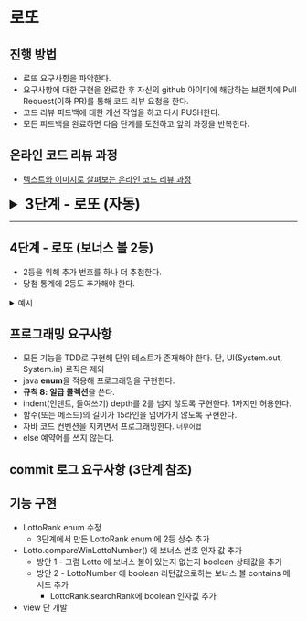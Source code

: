 # 로또
## 진행 방법
* 로또 요구사항을 파악한다.
* 요구사항에 대한 구현을 완료한 후 자신의 github 아이디에 해당하는 브랜치에 Pull Request(이하 PR)를 통해 코드 리뷰 요청을 한다.
* 코드 리뷰 피드백에 대한 개선 작업을 하고 다시 PUSH한다.
* 모든 피드백을 완료하면 다음 단계를 도전하고 앞의 과정을 반복한다.

## 온라인 코드 리뷰 과정
* [텍스트와 이미지로 살펴보는 온라인 코드 리뷰 과정](https://github.com/next-step/nextstep-docs/tree/master/codereview)

<details>
<summary style="font-Weight : bold; font-size : 25px;" >3단계 - 로또 (자동) </summary>
<div>  

## 기능 요구사항
* 로또 구입 금액을 입력하면 구입 금액에 해당하는 로또 발급
* 로또 1장의 가격은 1000원
```
3개 일치 (5000원)
4개 일치 (50000원)
5개 일치 (1500000원)
6개 일치 (2000000000원)
```
## 프로그래밍 요구사항
* 모든 기능은 TDD로 구현하여 단위 테스트가 존재. (단, UI 제외)
    * UI 와 핵심 로직 코드 분리
* Indent Depth 는 1까지만 허용
* 함수(또는 메서드)의 길이는 15라인까지 허용
* 모든 로직에 단위 테스트 구현
* 자바 컨벤션을 지키며 프로그래밍 진행
* else 예약어 비허용

## commit 로그 요구사항
```
feat (feature)
fix (bug fix)
docs (documentation)
style (formatting, missing semi colons, …)
refactor
test (when adding missing tests)
chore (maintain)
```
## 기능 구현
* 1~45 사이의 6개 숫자와 입력 숫자의 일치 갯수 테스트
* 1~45 사이의 난수 6개를 가지는 리스트 생성
* 1~45 사이의 숫자인지 , 6개인지 확인
  * (추가) custom exception 생성하여 각 오류 사항 별 예외처리
* 생성된 숫자와 입력된 6개의 숫자중 일치하는 갯수를 찾기
* 테스트를 위해 랜덤으로 생성되는 난수를 입력할 수 있도록 변경
* (추가) 한 장 이상의 로또를 상태로 갖는 일급 컬렉션 생성
  * (추가) 로또 번호를 상태로 갖는 로또 일급 컬랙션, 로또들을 상태로 갖는 로또s 일급 컬렉션 사용
* 금액을 입력하여 1000원 단위로 생성되는 로또의 수 테스트
  * (추가) 지불한 금액을 상태로 갖는 pay class(원시값 포장)
* 금액 만큼 생성되는 로또의 숫자를 테스트 가능하도록 구현하고 정답 6자리와 비교테스트
* 동일한 갯수 만큼 3~6개의 정답 갯수 테스트
* 상금과 투자 금을 비교해 수익률 테스트
  * (추가 및 수정)기존 로또 랭크 상태값을 가지는 class -> enum으로 변경
* (추가) 모든 기능에 대해여 테스트 코드 작성
* input 뷰와 result 뷰 
  * 기능 로직 코드 와 뷰 분리

</div>
</details>

---

## 4단계 - 로또 (보너스 볼 2등)
* 2등을 위해 추가 번호를 하나 더 추첨한다.
* 당첨 통계에 2등도 추가해야 한다.
<details>
<summary> 예시 </summary>
<div>

```
지난 주 당첨 번호를 입력해 주세요.
1, 2, 3, 4, 5, 6
보너스 볼을 입력해 주세요.
7
당첨 통계
---------
3개 일치 (5000원)- 1개
4개 일치 (50000원)- 0개
5개 일치 (1500000원)- 0개
5개 일치, 보너스 볼 일치(30000000원) - 0개
6개 일치 (2000000000원)- 0개
총 수익률은 0.35입니다.(기준이 1이기 때문에 결과적으로 손해라는 의미임)
```

</div>
</details>

## 프로그래밍 요구사항
* 모든 기능을 TDD로 구현해 단위 테스트가 존재해야 한다. 단, UI(System.out, System.in) 로직은 제외
* java **enum**을 적용해 프로그래밍을 구현한다.
* **규칙 8: 일급 콜렉션**을 쓴다.
* indent(인덴트, 들여쓰기) depth를 2를 넘지 않도록 구현한다. 1까지만 허용한다.
* 함수(또는 메소드)의 길이가 15라인을 넘어가지 않도록 구현한다.
* 자바 코드 컨벤션을 지키면서 프로그래밍한다. ```너무어렵```
* else 예약어를 쓰지 않는다.

## commit 로그 요구사항 (3단계 참조)

## 기능 구현
* LottoRank enum 수정
  * 3단계에서 만든 LottoRank enum 에 2등 상수 추가
* Lotto.compareWinLottoNumber() 에 보너스 번호 인자 값 추가
  * 방안 1 - 그럼 Lotto 에 보너스 볼이 있는지 없는지 boolean 상태값을 추가 
  * 방안 2 - LottoNumber 에 boolean 리턴값으로하는 보너스 볼 contains 메서드 추가
    * LottoRank.searchRank에 boolean 인자값 추가
* view 단 개발
  
